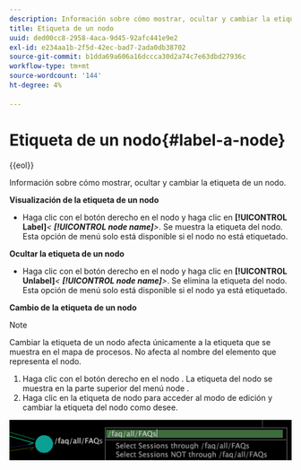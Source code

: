 ```yaml
---
description: Información sobre cómo mostrar, ocultar y cambiar la etiqueta de un nodo.
title: Etiqueta de un nodo
uuid: ded00cc8-2958-4aca-9d45-92afc441e9e2
exl-id: e234aa1b-2f5d-42ec-bad7-2ada0db38702
source-git-commit: b1dda69a606a16dccca30d2a74c7e63dbd27936c
workflow-type: tm+mt
source-wordcount: '144'
ht-degree: 4%

---
```


# Etiqueta de un nodo{#label-a-node}

{{eol}}

Información sobre cómo mostrar, ocultar y cambiar la etiqueta de un nodo.

**Visualización de la etiqueta de un nodo**

* Haga clic con el botón derecho en el nodo y haga clic en **[!UICONTROL Label]***&lt; **[!UICONTROL node name]**>*. Se muestra la etiqueta del nodo. Esta opción de menú solo está disponible si el nodo no está etiquetado.

**Ocultar la etiqueta de un nodo**

* Haga clic con el botón derecho en el nodo y haga clic en **[!UICONTROL Unlabel]***&lt; **[!UICONTROL node name]**>*. Se elimina la etiqueta del nodo. Esta opción de menú solo está disponible si el nodo ya está etiquetado.

**Cambio de la etiqueta de un nodo**

>[!NOTE]
>
>Cambiar la etiqueta de un nodo afecta únicamente a la etiqueta que se muestra en el mapa de procesos. No afecta al nombre del elemento que representa el nodo.

1. Haga clic con el botón derecho en el nodo . La etiqueta del nodo se muestra en la parte superior del menú node .
1. Haga clic en la etiqueta de nodo para acceder al modo de edición y cambiar la etiqueta del nodo como desee.

![](assets/mnu_2DProcessMap_label.png)
